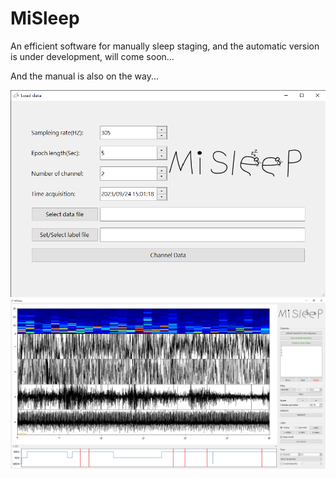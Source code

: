 # MiSleep

An efficient software for manually sleep staging, and the automatic version is under development, will come soon...

And the manual is also on the way...

![img.png](imgs/img.png)
![img_1.png](imgs/img_1.png)